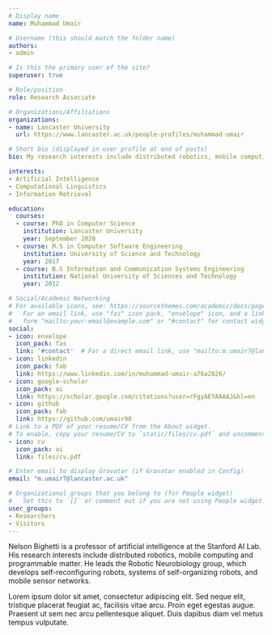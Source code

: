 ```yaml
---
# Display name
name: Muhammad Umair

# Username (this should match the folder name)
authors:
- admin

# Is this the primary user of the site?
superuser: true

# Role/position
role: Research Associate

# Organizations/Affiliations
organizations:
- name: Lancaster University
  url: https://www.lancaster.ac.uk/people-profiles/muhammad-umair

# Short bio (displayed in user profile at end of posts)
bio: My research interests include distributed robotics, mobile computing and programmable matter.

interests:
- Artificial Intelligence
- Computational Linguistics
- Information Retrieval

education:
  courses:
  - course: PhD in Computer Science
    institution: Lancaster University
    year: September 2020 
  - course: M.S in Computer Software Engineering
    institution: University of Science and Technology 
    year: 2017
  - course: B.S Information and Communication Systems Engineering
    institution: National University of Sciences and Technology
    year: 2012

# Social/Academic Networking
# For available icons, see: https://sourcethemes.com/academic/docs/page-builder/#icons
#   For an email link, use "fas" icon pack, "envelope" icon, and a link in the
#   form "mailto:your-email@example.com" or "#contact" for contact widget.
social:
- icon: envelope
  icon_pack: fas
  link: '#contact'  # For a direct email link, use "mailto:m.umair7@lancaster.ac.uk".
- icon: linkedin
  icon_pack: fab
  link: https://www.linkedin.com/in/muhammad-umair-a76a2826/
- icon: google-scholar
  icon_pack: ai
  link: https://scholar.google.com/citations?user=rFgyAEYAAAAJ&hl=en
- icon: github
  icon_pack: fab
  link: https://github.com/umair90
# Link to a PDF of your resume/CV from the About widget.
# To enable, copy your resume/CV to `static/files/cv.pdf` and uncomment the lines below.
- icon: cv
  icon_pack: ai
  link: files/cv.pdf

# Enter email to display Gravatar (if Gravatar enabled in Config)
email: "m.umair7@lancaster.ac.uk"

# Organizational groups that you belong to (for People widget)
#   Set this to `[]` or comment out if you are not using People widget.
user_groups:
- Researchers
- Visitors
---
```


Nelson Bighetti is a professor of artificial intelligence at the Stanford AI Lab. His research interests include distributed robotics, mobile computing and programmable matter. He leads the Robotic Neurobiology group, which develops self-reconfiguring robots, systems of self-organizing robots, and mobile sensor networks.

Lorem ipsum dolor sit amet, consectetur adipiscing elit. Sed neque elit, tristique placerat feugiat ac, facilisis vitae arcu. Proin eget egestas augue. Praesent ut sem nec arcu pellentesque aliquet. Duis dapibus diam vel metus tempus vulputate.
